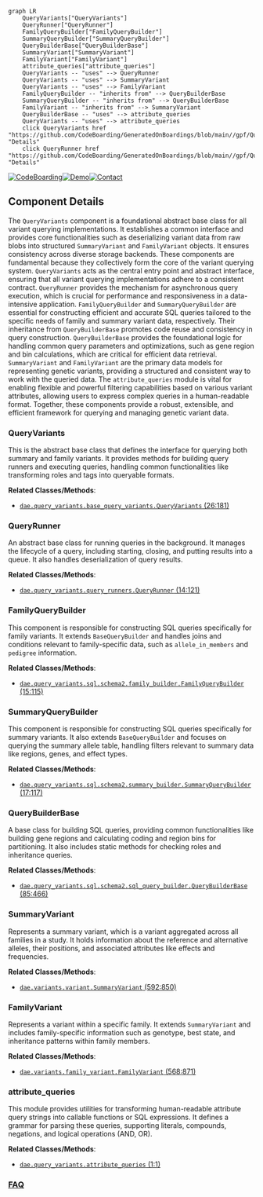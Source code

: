 ```mermaid
graph LR
    QueryVariants["QueryVariants"]
    QueryRunner["QueryRunner"]
    FamilyQueryBuilder["FamilyQueryBuilder"]
    SummaryQueryBuilder["SummaryQueryBuilder"]
    QueryBuilderBase["QueryBuilderBase"]
    SummaryVariant["SummaryVariant"]
    FamilyVariant["FamilyVariant"]
    attribute_queries["attribute_queries"]
    QueryVariants -- "uses" --> QueryRunner
    QueryVariants -- "uses" --> SummaryVariant
    QueryVariants -- "uses" --> FamilyVariant
    FamilyQueryBuilder -- "inherits from" --> QueryBuilderBase
    SummaryQueryBuilder -- "inherits from" --> QueryBuilderBase
    FamilyVariant -- "inherits from" --> SummaryVariant
    QueryBuilderBase -- "uses" --> attribute_queries
    QueryVariants -- "uses" --> attribute_queries
    click QueryVariants href "https://github.com/CodeBoarding/GeneratedOnBoardings/blob/main//gpf/QueryVariants.md" "Details"
    click QueryRunner href "https://github.com/CodeBoarding/GeneratedOnBoardings/blob/main//gpf/QueryRunner.md" "Details"
```
[![CodeBoarding](https://img.shields.io/badge/Generated%20by-CodeBoarding-9cf?style=flat-square)](https://github.com/CodeBoarding/GeneratedOnBoardings)[![Demo](https://img.shields.io/badge/Try%20our-Demo-blue?style=flat-square)](https://www.codeboarding.org/demo)[![Contact](https://img.shields.io/badge/Contact%20us%20-%20contact@codeboarding.org-lightgrey?style=flat-square)](mailto:contact@codeboarding.org)

## Component Details

The `QueryVariants` component is a foundational abstract base class for all variant querying implementations. It establishes a common interface and provides core functionalities such as deserializing variant data from raw blobs into structured `SummaryVariant` and `FamilyVariant` objects. It ensures consistency across diverse storage backends. These components are fundamental because they collectively form the core of the variant querying system. `QueryVariants` acts as the central entry point and abstract interface, ensuring that all variant querying implementations adhere to a consistent contract. `QueryRunner` provides the mechanism for asynchronous query execution, which is crucial for performance and responsiveness in a data-intensive application. `FamilyQueryBuilder` and `SummaryQueryBuilder` are essential for constructing efficient and accurate SQL queries tailored to the specific needs of family and summary variant data, respectively. Their inheritance from `QueryBuilderBase` promotes code reuse and consistency in query construction. `QueryBuilderBase` provides the foundational logic for handling common query parameters and optimizations, such as gene region and bin calculations, which are critical for efficient data retrieval. `SummaryVariant` and `FamilyVariant` are the primary data models for representing genetic variants, providing a structured and consistent way to work with the queried data. The `attribute_queries` module is vital for enabling flexible and powerful filtering capabilities based on various variant attributes, allowing users to express complex queries in a human-readable format. Together, these components provide a robust, extensible, and efficient framework for querying and managing genetic variant data.

### QueryVariants
This is the abstract base class that defines the interface for querying both summary and family variants. It provides methods for building query runners and executing queries, handling common functionalities like transforming roles and tags into queryable formats.


**Related Classes/Methods**:

- <a href="https://github.com/iossifovlab/gpf/blob/master/dae/dae/query_variants/base_query_variants.py#L26-L181" target="_blank" rel="noopener noreferrer">`dae.query_variants.base_query_variants.QueryVariants` (26:181)</a>


### QueryRunner
An abstract base class for running queries in the background. It manages the lifecycle of a query, including starting, closing, and putting results into a queue. It also handles deserialization of query results.


**Related Classes/Methods**:

- <a href="https://github.com/iossifovlab/gpf/blob/master/dae/dae/query_variants/query_runners.py#L14-L121" target="_blank" rel="noopener noreferrer">`dae.query_variants.query_runners.QueryRunner` (14:121)</a>


### FamilyQueryBuilder
This component is responsible for constructing SQL queries specifically for family variants. It extends `BaseQueryBuilder` and handles joins and conditions relevant to family-specific data, such as `allele_in_members` and `pedigree` information.


**Related Classes/Methods**:

- <a href="https://github.com/iossifovlab/gpf/blob/master/dae/dae/query_variants/sql/schema2/family_builder.py#L15-L115" target="_blank" rel="noopener noreferrer">`dae.query_variants.sql.schema2.family_builder.FamilyQueryBuilder` (15:115)</a>


### SummaryQueryBuilder
This component is responsible for constructing SQL queries specifically for summary variants. It also extends `BaseQueryBuilder` and focuses on querying the summary allele table, handling filters relevant to summary data like regions, genes, and effect types.


**Related Classes/Methods**:

- <a href="https://github.com/iossifovlab/gpf/blob/master/dae/dae/query_variants/sql/schema2/summary_builder.py#L17-L117" target="_blank" rel="noopener noreferrer">`dae.query_variants.sql.schema2.summary_builder.SummaryQueryBuilder` (17:117)</a>


### QueryBuilderBase
A base class for building SQL queries, providing common functionalities like building gene regions and calculating coding and region bins for partitioning. It also includes static methods for checking roles and inheritance queries.


**Related Classes/Methods**:

- <a href="https://github.com/iossifovlab/gpf/blob/master/dae/dae/query_variants/sql/schema2/sql_query_builder.py#L85-L466" target="_blank" rel="noopener noreferrer">`dae.query_variants.sql.schema2.sql_query_builder.QueryBuilderBase` (85:466)</a>


### SummaryVariant
Represents a summary variant, which is a variant aggregated across all families in a study. It holds information about the reference and alternative alleles, their positions, and associated attributes like effects and frequencies.


**Related Classes/Methods**:

- <a href="https://github.com/iossifovlab/gpf/blob/master/dae/dae/variants/variant.py#L592-L850" target="_blank" rel="noopener noreferrer">`dae.variants.variant.SummaryVariant` (592:850)</a>


### FamilyVariant
Represents a variant within a specific family. It extends `SummaryVariant` and includes family-specific information such as genotype, best state, and inheritance patterns within family members.


**Related Classes/Methods**:

- <a href="https://github.com/iossifovlab/gpf/blob/master/dae/dae/variants/family_variant.py#L568-L871" target="_blank" rel="noopener noreferrer">`dae.variants.family_variant.FamilyVariant` (568:871)</a>


### attribute_queries
This module provides utilities for transforming human-readable attribute query strings into callable functions or SQL expressions. It defines a grammar for parsing these queries, supporting literals, compounds, negations, and logical operations (AND, OR).


**Related Classes/Methods**:

- <a href="https://github.com/iossifovlab/gpf/blob/master/dae/dae/query_variants/attribute_queries.py#L1-L1" target="_blank" rel="noopener noreferrer">`dae.query_variants.attribute_queries` (1:1)</a>




### [FAQ](https://github.com/CodeBoarding/GeneratedOnBoardings/tree/main?tab=readme-ov-file#faq)